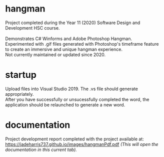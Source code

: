# hangman
Project completed during the Year 11 (2020) Software Design and Development HSC course. <br /><br />
Demonstrates C# Winforms and Adobe Photoshop Hangman. <br />
Experimented with .gif files generated with Photoshop's timeframe feature to create an immersive and unique hangman experience.<br />
Not currently maintained or updated since 2020.

# startup
Upload files into Visual Studio 2019. The .vs file should generate appropriately. <br />
After you have successfully or unsucessfully completed the word, the application should be relaunched to generate a new word.

# documentation
Project development report completed with the project available at: https://jadeharris737.github.io/images/hangmanPdf.pdf <i>(This will open the documentation in this current tab).</i><br />
